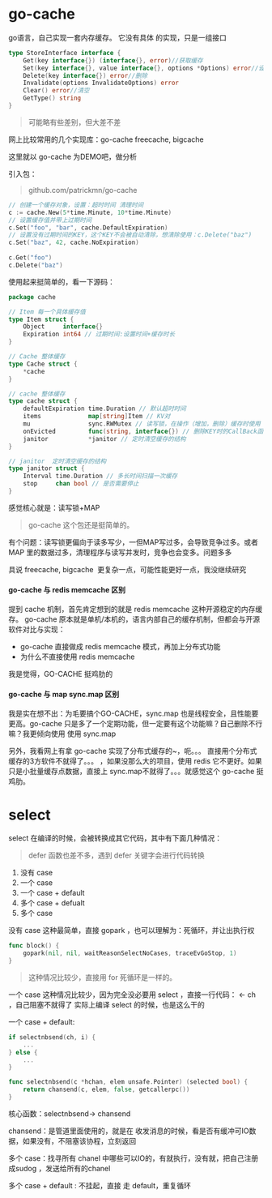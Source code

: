 
# go-cache

go语言，自己实现一套内存缓存。
它没有具体 的实现，只是一组接口

```go
type StoreInterface interface {
    Get(key interface{}) (interface{}, error)//获取缓存
    Set(key interface{}, value interface{}, options *Options) error//设置缓存
    Delete(key interface{}) error//删除
    Invalidate(options InvalidateOptions) error
    Clear() error//清空
    GetType() string
}
```
>可能略有些差别，但大差不差


网上比较常用的几个实现库：go-cache  freecache, bigcache 

这里就以 go-cache  为DEMO吧，做分析

引入包：
>github.com/patrickmn/go-cache

```go
// 创建一个缓存对象，设置：超时时间 清理时间  
c := cache.New(5*time.Minute, 10*time.Minute)  
// 设置缓存值并带上过期时间  
c.Set("foo", "bar", cache.DefaultExpiration)  
// 设置没有过期时间的KEY，这个KEY不会被自动清除，想清除使用：c.Delete("baz")  
c.Set("baz", 42, cache.NoExpiration)  
  
c.Get("foo")  
c.Delete("baz")
```

使用起来挺简单的，看一下源码：

```go
package cache

// Item 每一个具体缓存值
type Item struct {
	Object     interface{}
	Expiration int64 // 过期时间:设置时间+缓存时长
}

// Cache 整体缓存
type Cache struct {
	*cache
}

// cache 整体缓存
type cache struct {
	defaultExpiration time.Duration // 默认超时时间
	items             map[string]Item // KV对
	mu                sync.RWMutex // 读写锁，在操作（增加，删除）缓存时使用
	onEvicted         func(string, interface{}) // 删除KEY时的CallBack函数
	janitor           *janitor // 定时清空缓存的结构
}

// janitor  定时清空缓存的结构
type janitor struct {
	Interval time.Duration // 多长时间扫描一次缓存
	stop     chan bool // 是否需要停止
}

```


感觉核心就是：读写锁+MAP
>go-cache 这个包还是挺简单的。

有个问题：读写锁更偏向于读多写少，一但MAP写过多，会导致竞争过多。或者 MAP 里的数据过多，清理程序与读写并发时，竞争也会变多。问题多多


具说 freecache, bigcache  更复杂一点，可能性能更好一点，我没继续研究


#### go-cache 与 redis memcache 区别 

提到 cache 机制，首先肯定想到的就是 redis memcache 这种开源稳定的内存缓存。
go-cache 原本就是单机/本机的，语言内部自己的缓存机制，但都会与开源软件对比与实现：
- go-cache 直接做成 redis memcache 模式，再加上分布式功能
- 为什么不直接使用  redis memcache 

我是觉得，GO-CACHE 挺鸡肋的


#### go-cache 与 map sync.map 区别

我是实在想不出：为毛要搞个GO-CACHE，sync.map 也是线程安全，且性能要更高。go-cache 只是多了一个定期功能，但一定要有这个功能嘛？自己删除不行嘛？我更倾向使用 使用 sync.map

另外，我看网上有拿 go-cache 实现了分布式缓存的~，呃。。。  直接用个分布式缓存的3方软件不就得了。。。  ，如果没那么大的项目，使用 redis 它不更好。如果只是小批量缓存点数据，直接上 sync.map不就得了。。。就感觉这个  go-cache 挺鸡肋。


# select

select 在编译的时候，会被转换成其它代码，其中有下面几种情况：
>defer 函数也差不多，遇到 defer 关键字会进行代码转换

1. 没有 case
2. 一个 case
3. 一个 case + default
4. 多个 case + defualt
5. 多个 case

没有 case 这种最简单，直接 gopark ，也可以理解为：死循环，并让出执行权
```go
func block() {
	gopark(nil, nil, waitReasonSelectNoCases, traceEvGoStop, 1)
}
```

>这种情况比较少，直接用 for 死循环是一样的。


一个 case 这种情况比较少，因为完全没必要用 select ，直接一行代码：   <- ch  ，自己阻塞不就得了
实际上编译 select 的时候，也是这么干的


一个 case + default:

```go
if selectnbsend(ch, i) {
    ...
} else {
    ...
}

func selectnbsend(c *hchan, elem unsafe.Pointer) (selected bool) {
	return chansend(c, elem, false, getcallerpc())
}

```


核心函数：selectnbsend-> chansend

chansend：是管道里面使用的，就是在 收发消息的时候，看是否有缓冲可IO数据，如果没有，不阻塞该协程，立刻返回



多个 case：找寻所有  chanel 中哪些可以IO的，有就执行，没有就，把自己注册成sudog ，发送给所有的chanel



多个 case + default : 不挂起，直接 走 default，重复循环


